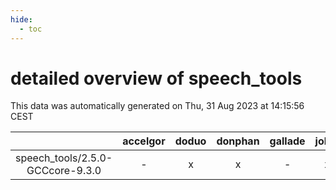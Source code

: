 ```yaml
---
hide:
  - toc
---
```


detailed overview of speech_tools
=================================


This data was automatically generated on Thu, 31 Aug 2023 at 14:15:56 CEST  

| |accelgor|doduo|donphan|gallade|joltik|skitty|swalot|victini|
| :---: | :---: | :---: | :---: | :---: | :---: | :---: | :---: | :---: |
|speech_tools/2.5.0-GCCcore-9.3.0|-|x|x|-|x|x|x|x|
